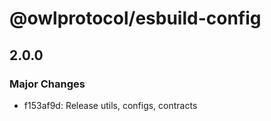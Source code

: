 # @owlprotocol/esbuild-config

## 2.0.0

### Major Changes

- f153af9d: Release utils, configs, contracts
